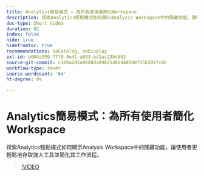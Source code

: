 ```yaml
---
title: Analytics簡易模式 — 為所有使用者簡化Workspace
description: 探索Analytics輕鬆模式如何顯示Analysis Workspace中的隱藏功能，讓使用者更輕鬆地存取強大工具並簡化其工作流程。
doc-type: Short Video
duration: 82
index: false
hide: true
hidefromtoc: true
recommendations: noCatalog, noDisplay
exl-id: e004a399-77f0-4e41-a033-b41ac23b4602
source-git-commit: c169a205a9088da0982548d448500f15b2027c06
workflow-type: tm+mt
source-wordcount: '64'
ht-degree: 0%

---
```


# Analytics簡易模式：為所有使用者簡化Workspace

探索Analytics輕鬆模式如何顯示Analysis Workspace中的隱藏功能，讓使用者更輕鬆地存取強大工具並簡化其工作流程。

<!-- 62_S102_3442449_82_analytics-easy-mode-simplifying-workspace-for-all-users -->
>[!VIDEO](https://video.tv.adobe.com/v/3459726/?learn=on&enablevpops=true&captions=chi_hant)

